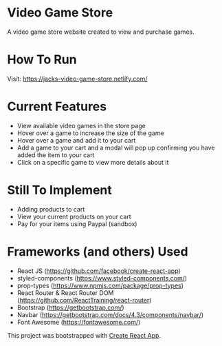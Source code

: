 # Video Game Store

A video game store website created to view and purchase games.

# How To Run

Visit: https://jacks-video-game-store.netlify.com/

# Current Features

* View available video games in the store page
* Hover over a game to increase the size of the game
* Hover over a game and add it to your cart
* Add a game to your cart and a modal will pop up confirming you have added the item to your cart
* Click on a specific game to view more details about it

# Still To Implement

* Adding products to cart
* View your current products on your cart
* Pay for your items using Paypal (sandbox)

# Frameworks (and others) Used

* React JS (https://github.com/facebook/create-react-app)
* styled-components (https://www.styled-components.com/)
* prop-types (https://www.npmjs.com/package/prop-types)
* React Router & React Router DOM (https://github.com/ReactTraining/react-router)
* Bootstrap (https://getbootstrap.com/)
* Navbar (https://getbootstrap.com/docs/4.3/components/navbar/)
* Font Awesome (https://fontawesome.com/)

This project was bootstrapped with [Create React App](https://github.com/facebook/create-react-app).

